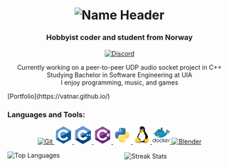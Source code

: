 <h1 align="center">
    <img src="header.svg" alt="Name Header">
</h1>

<h3 align="center">Hobbyist coder and student from Norway</h3>

<p align="center">
    <a href="https://discord.com/users/532973438319591424" target="_blank" rel="noreferrer">
        <img src="https://cdn.prod.website-files.com/6257adef93867e50d84d30e2/636e0a6a49cf127bf92de1e2_icon_clyde_blurple_RGB.png" alt="Discord" width="31" height="24" style="vertical-align: middle;"/>
    </a>
</p>

<ul align="center" style="list-style-type: none; padding: 0;">
    <li>Currently working on a peer-to-peer UDP audio socket project in C++</li>
    <li>Studying Bachelor in Software Engineering at UIA</li>
    <li>I enjoy programming, music, and games</li>
</ul>
[Portfolio](https://vatnar.github.io/)


<h3 align="left">Languages and Tools:</h3>
<p align="center"> 
    <a href="https://git-scm.com/" target="_blank">
        <img src="https://www.vectorlogo.zone/logos/git-scm/git-scm-icon.svg" alt="Git" width="40" height="40"/>
    </a>
    <a href="https://devdocs.io/c/" target="_blank">
        <img src="https://raw.githubusercontent.com/devicons/devicon/master/icons/c/c-original.svg" alt="C" width="40" height="40"/>
    </a>
    <a href="https://devdocs.io/cpp/" target="_blank">
        <img src="https://raw.githubusercontent.com/devicons/devicon/master/icons/cplusplus/cplusplus-original.svg" alt="C++" width="40" height="40"/>
    </a>
    <a href="https://learn.microsoft.com/en-us/dotnet/csharp/tour-of-csharp/" target="_blank">
        <img src="https://raw.githubusercontent.com/devicons/devicon/master/icons/csharp/csharp-original.svg" alt="C#" width="40" height="40"/>
    </a>
    <a href="https://www.python.org" target="_blank">
        <img src="https://raw.githubusercontent.com/devicons/devicon/master/icons/python/python-original.svg" alt="Python" width="40" height="40"/>
    </a>
    <a href="https://www.linux.org/" target="_blank">
        <img src="https://raw.githubusercontent.com/devicons/devicon/master/icons/linux/linux-original.svg" alt="Linux" width="40" height="40"/>
    </a>
    <a href="https://www.docker.com/" target="_blank">
        <img src="https://raw.githubusercontent.com/devicons/devicon/master/icons/docker/docker-original-wordmark.svg" alt="Docker" width="40" height="40"/>
    </a>
    <a href="https://www.blender.org/" target="_blank">
        <img src="https://download.blender.org/branding/community/blender_community_badge_white.svg" alt="Blender" width="40" height="40"/>
    </a>
</p>

<p align="center">
    <img align="left" src="https://github-readme-stats.vercel.app/api/top-langs?username=vatnar&show_icons=true&locale=en&layout=compact" alt="Top Languages" />
</p>

<p align="center">
    <img align="center" src="https://github-readme-streak-stats.herokuapp.com/?user=vatnar&" alt="Streak Stats" />
</p>
